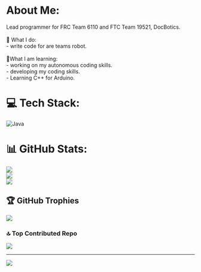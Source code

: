 # About Me:
Lead programmer for FRC Team 6110 and FTC Team 19521, DocBotics.<br><br>🔧 What I do:<br>- write code for are teams robot. <br><br>🌱What I am learning:<br>- working on my autonomous coding skills.<br>- developing my coding skills.<br>- Learning C++ for Arduino.<br>


# 💻 Tech Stack:
![Java](https://img.shields.io/badge/java-%23ED8B00.svg?style=for-the-badge&logo=openjdk&logoColor=white)
# 📊 GitHub Stats:
![](https://github-readme-stats.vercel.app/api?username=Robotwaterfall&theme=onedark&hide_border=false&include_all_commits=false&count_private=false)<br/>
![](https://nirzak-streak-stats.vercel.app/?user=Robotwaterfall&theme=onedark&hide_border=false)<br/>
![](https://github-readme-stats.vercel.app/api/top-langs/?username=Robotwaterfall&theme=onedark&hide_border=false&include_all_commits=false&count_private=false&layout=compact)

## 🏆 GitHub Trophies
![](https://github-profile-trophy.vercel.app/?username=Robotwaterfall&theme=onedark&no-frame=false&no-bg=false&margin-w=4)

### 🔝 Top Contributed Repo
![](https://github-contributor-stats.vercel.app/api?username=Robotwaterfall&limit=5&theme=onedark&combine_all_yearly_contributions=true)

---
[![](https://visitcount.itsvg.in/api?id=Robotwaterfall&icon=8&color=12)](https://visitcount.itsvg.in)

<!-- Proudly created with GPRM ( https://gprm.itsvg.in ) -->

